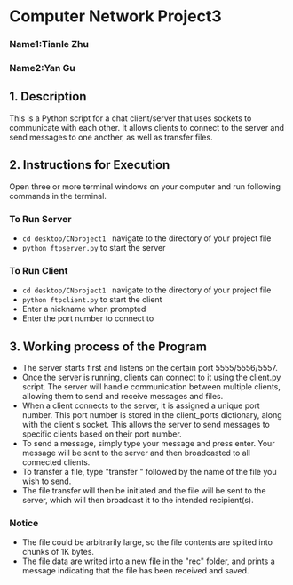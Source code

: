 # Computer Network Project3
### Name1:Tianle Zhu  
### Name2:Yan Gu      

## 1. Description
This is a Python script for a chat client/server that uses sockets to communicate with each other. It allows clients to connect to the server and send messages to one another, as well as transfer files.

## 2. Instructions for Execution
Open three or more terminal windows on your computer and run following commands in the terminal.

### To Run Server
- ```cd desktop/CNproject1 ``` navigate to the directory of your project file
- ```python ftpserver.py``` to start the server

### To Run Client
- ```cd desktop/CNproject1 ``` navigate to the directory of your project file
- ```python ftpclient.py``` to start the client
- Enter a nickname when prompted
- Enter the port number to connect to

## 3. Working process of the Program
- The server starts first and listens on the certain port 5555/5556/5557.
- Once the server is running, clients can connect to it using the client.py script. The server will handle communication between multiple clients, allowing them to send and receive messages and files.
- When a client connects to the server, it is assigned a unique port number. This port number is stored in the client_ports dictionary, along with the client's socket. This allows the server to send messages to specific clients based on their port number.
- To send a message, simply type your message and press enter. Your message will be sent to the server and then broadcasted to all connected clients.
- To transfer a file, type "transfer " followed by the name of the file you wish to send.
- The file transfer will then be initiated and the file will be sent to the server, which will then broadcast it to the intended recipient(s).

### Notice
- The file could be arbitrarily large, so the file contents are splited into chunks of 1K bytes.
- The file data are writed into a new file in the "rec" folder, and prints a message indicating that the file has been received and saved.
